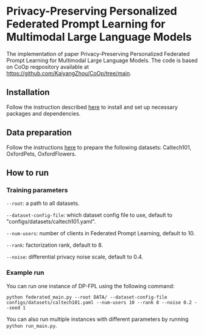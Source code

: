 # Privacy-Preserving Personalized Federated Prompt Learning for Multimodal Large Language Models
The implementation of paper Privacy-Preserving Personalized Federated Prompt Learning for Multimodal Large Language Models.
The code is based on CoOp reqpository available at https://github.com/KaiyangZhou/CoOp/tree/main.

## Installation
Follow the instruction described [here](https://github.com/KaiyangZhou/Dassl.pytorch#installation) to install and set up necessary packages and dependencies.

## Data preparation
Follow the instructions [here](https://github.com/KaiyangZhou/CoOp/blob/main/DATASETS.md) to prepare the following datasets: Caltech101, OxfordPets, OxfordFlowers.

## How to run

### Training parameters

`--root`: a path to all datasets.

`--dataset-config-file`: which dataset config file to use, default to "configs/datasets/caltech101.yaml".

`--num-users`: number of clients in Federated Prompt Learning, default to 10.

`--rank`: factorization rank, default to 8.

`--noise`: differential privacy noise scale, default to 0.4.

### Example run

You can run one instance of DP-FPL using the following command:

```
python federated_main.py --root DATA/ --dataset-config-file configs/datasets/caltech101.yaml --num-users 10 --rank 8 --noise 0.2 --seed 1
```

You can also run multiple instances with different parameters by running `python run_main.py`.

